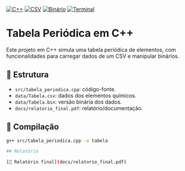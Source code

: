 [![C++](https://img.shields.io/badge/C%2B%2B-00599C?style=for-the-badge&logo=c%2B%2B&logoColor=white)]()
[![CSV](https://img.shields.io/badge/CSV-DDEEFF?style=for-the-badge&logo=files&logoColor=black)]()
[![Binário](https://img.shields.io/badge/Binário-Data-lightblue?style=for-the-badge)]()
[![Terminal](https://img.shields.io/badge/Terminal-CLI-333?style=for-the-badge&logo=gnubash&logoColor=white)]()

# Tabela Periódica em C++

Este projeto em C++ simula uma tabela periódica de elementos, com funcionalidades para carregar dados de um CSV e manipular binários.

## 📁 Estrutura

- `src/tabela_periodica.cpp`: código-fonte.
- `data/Tabela.csv`: dados dos elementos químicos.
- `data/Tabela.bin`: versão binária dos dados.
- `docs/relatorio_final.pdf`: relatório/documentação.

## 🔧 Compilação

```bash
g++ src/tabela_periodica.cpp -o tabela

## Relatório

[📄 Relatório final](docs/relatorio_final.pdf)
